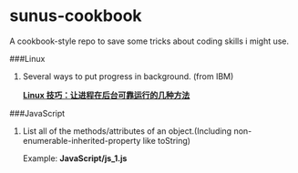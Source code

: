 sunus-cookbook
==============

A cookbook-style repo to save some tricks about coding skills i might use.

###Linux

1. Several ways to put progress in background. (from IBM)
   
   [__Linux 技巧：让进程在后台可靠运行的几种方法__](http://www.ibm.com/developerworks/cn/linux/l-cn-nohup/index.html)

###JavaScript

1. List all of the methods/attributes of an object.(Including non-enumerable-inherited-property like toString)
    
    Example: __JavaScript/js_1.js__

  